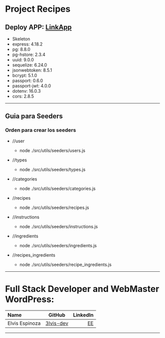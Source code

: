 # Project Recipes 

## Deploy APP: [LinkApp](#)

- Skeleton
- express: 4.18.2
- pg: 8.8.0
- pg-hstore: 2.3.4
- uuid: 9.0.0
- sequelize: 6.24.0
- jsonwebtoken: 8.5.1
- bcrypt: 5.1.0
- passport: 0.6.0
- passport-jwt: 4.0.0
- dotenv: 16.0.3
- cors: 2.8.5

---

## Guia para Seeders
### Orden para crear los seeders
- //user 
  - node ./src/utils/seeders/users.js

- //types 
  - node ./src/utils/seeders/types.js 

- //categories 
  - node ./src/utils/seeders/categories.js 

- //recipes 
  - node ./src/utils/seeders/recipes.js 

- //instructions 
  - node ./src/utils/seeders/instructions.js

- //ingredients 
  - node ./src/utils/seeders/ingredients.js 

- //recipes_ingredients 
  - node ./src/utils/seeders/recipe_ingredients.js 

------------

# Full Stack Developer and WebMaster WordPress:

| Name | GitHub  | LinkedIn |
| :------------ |:---------------:| -----:|
| Elvis Espinoza  | [3lvis-dev](https://github.com/3lvis-dev) | [EE](https://www.linkedin.com/in/elvis-alexander-espinoza-) |

------------